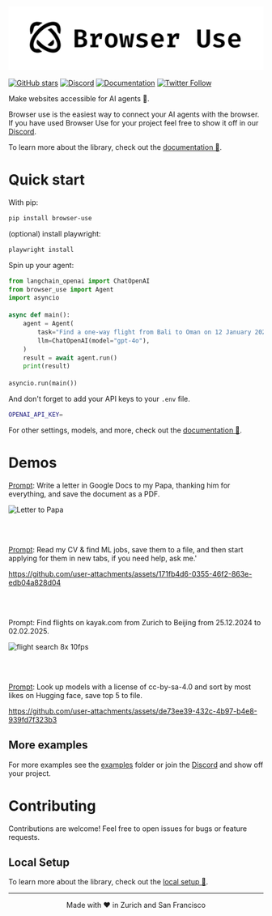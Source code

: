 <picture>
  <source media="(prefers-color-scheme: dark)" srcset="./static/browser-use-dark.png">
  <source media="(prefers-color-scheme: light)" srcset="./static/browser-use.png">
  <img alt="Shows a black Browser Use Logo in light color mode and a white one in dark color mode." src="./static/browser-use.png"  width="full">
</picture>

<br/>

[![GitHub stars](https://img.shields.io/github/stars/gregpr07/browser-use?style=social)](https://github.com/gregpr07/browser-use/stargazers)
[![Discord](https://img.shields.io/discord/1303749220842340412?color=7289DA&label=Discord&logo=discord&logoColor=white)](https://link.browser-use.com/discord)
[![Documentation](https://img.shields.io/badge/Documentation-📕-blue)](https://docs.browser-use.com)
[![Twitter Follow](https://img.shields.io/twitter/follow/gregpr07?style=social)](https://x.com/gregpr07)

Make websites accessible for AI agents 🤖.

Browser use is the easiest way to connect your AI agents with the browser. If you have used Browser Use for your project feel free to show it off in our [Discord](https://link.browser-use.com/discord).

To learn more about the library, check out the [documentation 📕](https://docs.browser-use.com).

# Quick start

With pip:

```bash
pip install browser-use
```

(optional) install playwright:

```bash
playwright install
```

Spin up your agent:

```python
from langchain_openai import ChatOpenAI
from browser_use import Agent
import asyncio

async def main():
    agent = Agent(
        task="Find a one-way flight from Bali to Oman on 12 January 2025 on Google Flights. Return me the cheapest option.",
        llm=ChatOpenAI(model="gpt-4o"),
    )
    result = await agent.run()
    print(result)

asyncio.run(main())
```

And don't forget to add your API keys to your `.env` file.

```bash
OPENAI_API_KEY=
```

For other settings, models, and more, check out the [documentation 📕](https://docs.browser-use.com).

# Demos

[Prompt](https://github.com/browser-use/browser-use/blob/main/examples/real_browser.py): Write a letter in Google Docs to my Papa, thanking him for everything, and save the document as a PDF.

![Letter to Papa](https://github.com/user-attachments/assets/242ade3e-15bc-41c2-988f-cbc5415a66aa)

<br/><br/>

[Prompt](https://github.com/browser-use/browser-use/blob/main/examples/find_and_apply_to_jobs.py): Read my CV & find ML jobs, save them to a file, and then start applying for them in new tabs, if you need help, ask me.'

https://github.com/user-attachments/assets/171fb4d6-0355-46f2-863e-edb04a828d04

<br/><br/>

Prompt: Find flights on kayak.com from Zurich to Beijing from 25.12.2024 to 02.02.2025.

![flight search 8x 10fps](https://github.com/user-attachments/assets/ea605d4a-90e6-481e-a569-f0e0db7e6390)

<br/><br/>

[Prompt](https://github.com/browser-use/browser-use/blob/main/examples/save_to_file_hugging_face.py): Look up models with a license of cc-by-sa-4.0 and sort by most likes on Hugging face, save top 5 to file.

https://github.com/user-attachments/assets/de73ee39-432c-4b97-b4e8-939fd7f323b3

## More examples

For more examples see the [examples](examples) folder or join the [Discord](https://link.browser-use.com/discord) and show off your project.

# Contributing

Contributions are welcome! Feel free to open issues for bugs or feature requests.

## Local Setup

To learn more about the library, check out the [local setup 📕](https://docs.browser-use.com/development/local-setup).

---

<div align="center">
  Made with ❤️ in Zurich and San Francisco
</div>
